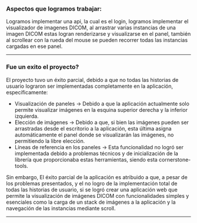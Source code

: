 ###  Aspectos que logramos trabajar:
Logramos implementar una api, la cual es el login, logramos implementar el visualizador de imagenes DICOM, al arrastrar varias instancias de una imagen DICOM estas logran renderizarse y visualizarse en el panel, también al scrollear con la rueda del mouse se pueden recorrer todas las instancias cargadas en ese panel.

***

### Fue un exito el proyecto?
El proyecto tuvo un éxito parcial, debido a que no todas las historias de usuario lograron ser implementadas completamente en la aplicación, específicamente:
* Visualización de paneles -> Debido a que la aplicación actualmente solo permite visualizar imágenes en la esquina superior derecha y la inferior 
izquierda.
* Elección de imágenes -> Debido a que, si bien las imágenes pueden ser arrastradas desde el escritorio a la aplicación, esta última asigna automáticamente el panel donde se visualizarán las imágenes, no permitiendo la libre elección.
* Líneas de referencia en los paneles -> Esta funcionalidad no logró ser implementada debido a problemas técnicos y de inicialización de la librería que proporcionaba estas herramientas, siendo esta cornerstone-tools.

Sin embargo, El éxito parcial de la aplicación es atribuido a que, a pesar de los problemas presentados, y el no logro de la implementación total de todas las historias de usuario, si se logró crear una aplicación web que permite la visualización de imágenes DICOM con funcionalidades simples y esenciales como la carga de un stack de imágenes a la aplicación y la navegación de las instancias mediante scroll.

***


